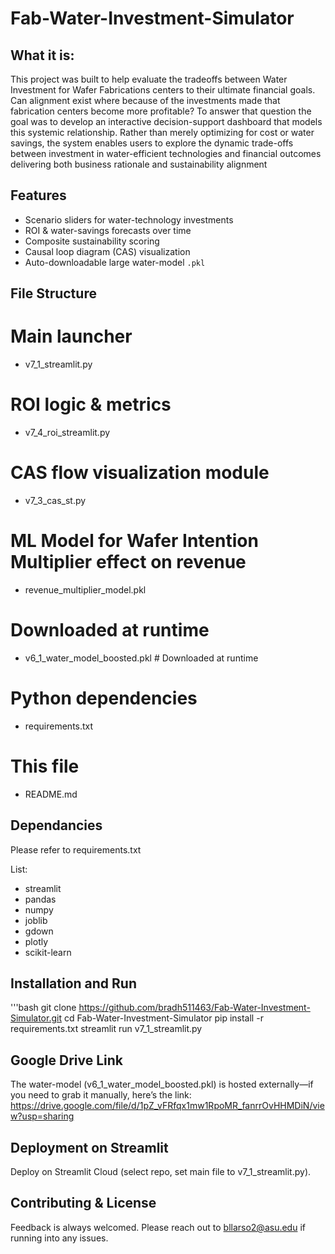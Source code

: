 # Fab-Water-Investment-Simulator

## What it is:
This project was built to help evaluate the tradeoffs between Water Investment for Wafer Fabrications centers to their ultimate financial goals. Can alignment exist where because of the investments made that fabrication centers become more profitable?  To answer that question the goal was to develop an interactive decision-support dashboard that models this systemic relationship. Rather than merely optimizing for cost or water savings, the system enables users to explore the dynamic trade-offs between investment in water-efficient technologies and financial outcomes delivering both business rationale and sustainability alignment

## Features
- Scenario sliders for water-technology investments  
- ROI & water-savings forecasts over time  
- Composite sustainability scoring  
- Causal loop diagram (CAS) visualization  
- Auto-downloadable large water-model `.pkl`

## File Structure
# Main launcher
-  v7_1_streamlit.py         
# ROI logic & metrics
- v7_4_roi_streamlit.py
# CAS flow visualization module
- v7_3_cas_st.py
# ML Model for Wafer Intention Multiplier effect on revenue
- revenue_multiplier_model.pkl 
# Downloaded at runtime
- v6_1_water_model_boosted.pkl  # Downloaded at runtime
# Python dependencies
- requirements.txt           
# This file
-  README.md                

## Dependancies
Please refer to requirements.txt 

List:
- streamlit
- pandas
- numpy
- joblib
- gdown
- plotly
- scikit-learn



## Installation and Run
'''bash
git clone https://github.com/bradh511463/Fab-Water-Investment-Simulator.git
cd Fab-Water-Investment-Simulator
pip install -r requirements.txt
streamlit run v7_1_streamlit.py


## Google Drive Link
The water-model (v6_1_water_model_boosted.pkl) is hosted externally—if you need to grab it manually, here’s the link:
https://drive.google.com/file/d/1pZ_vFRfqx1mw1RpoMR_fanrrOvHHMDiN/view?usp=sharing

## Deployment on Streamlit
Deploy on Streamlit Cloud (select repo, set main file to v7_1_streamlit.py).


## Contributing & License
Feedback is always welcomed. Please reach out to bllarso2@asu.edu if running into any issues. 

